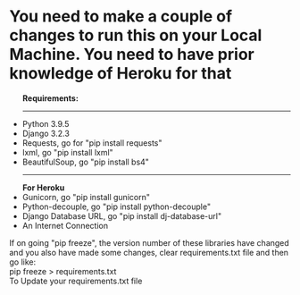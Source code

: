 # You need to make a couple of changes to run this on your Local Machine. You need to have prior knowledge of Heroku for that
<ul><b>Requirements:</b><hr>
<li>Python 3.9.5</li>
<li>Django 3.2.3</li>
<li>Requests, go for "pip install requests"</li>
<li>lxml, go "pip install lxml"</li>
<li>BeautifulSoup, go "pip install bs4"</li>
  <hr><b>For Heroku</b>
<li>Gunicorn, go "pip install gunicorn"</li>
<li>Python-decouple, go "pip install python-decouple"</li>
<li>Django Database URL, go "pip install dj-database-url"</li>
  <li>An Internet Connection</li>
</ul>
If on going "pip freeze", the version number of these libraries have changed and you also have made some changes, clear requirements.txt file and then go like:<br>
pip freeze > requirements.txt<br/>
To Update your requirements.txt file

